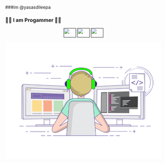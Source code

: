
###im @yasasdileepa

   ### 💓💓 I am Progammer 🎲🎲
   
 <p align="center">
  <a href="" target="white"><img align="center" src="https://cdn.jsdelivr.net/npm/simple-icons@3.0.1/icons/codepen.svg" alt="" height="30" width="40" /></a>
  <a href="" target="blank"><img align="center" src="https://cdn.jsdelivr.net/npm/simple-icons@3.0.1/icons/dev-dot-to.svg" alt="" height="30" width="40" /></a>
  <a href="" target="blank"><img align="center" src="https://cdn.jsdelivr.net/npm/simple-icons@3.0.1/icons/hackerrank.svg" alt="" height="30" width="40" /></a>
</p>
   <p align='center'>
   <a href="https://www.python.org/" alt="made-with-python"> <img src="https://raw.githubusercontent.com/devSouvik/devSouvik/master/gif3.gif"width="500" /> </a>
</p>

